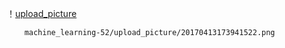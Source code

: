 
！[upload_picture](https://github.com/wangjiaxin24/machine_learning-52/blob/master/upload_picture/20170413173941522.png?raw=true)




        machine_learning-52/upload_picture/20170413173941522.png
      
